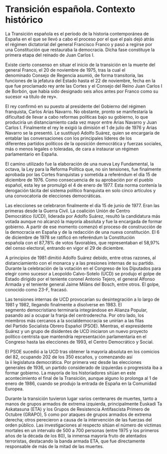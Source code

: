 # Transición española. Contexto histórico

La Transición española es el período de la historia contemporánea de
España en el que se llevó a cabo el proceso por el que el país dejó
atrás el régimen dictatorial del general Francisco Franco y pasó a
regirse por una Constitución que restauraba la democracia. Dicha fase
constituye la primera etapa del reinado de Juan Carlos I.

Existe cierto consenso en situar el inicio de la transición en la muerte
del general Franco, el 20 de noviembre de 1975, tras la cual el
denominado Consejo de Regencia asumió, de forma transitoria, las
funciones de la jefatura del Estado hasta el 22 de noviembre, fecha en
la que fue proclamado rey ante las Cortes y el Consejo del Reino Juan
Carlos I de Borbón, que había sido designado seis años antes por Franco
como su sucesor «a título de rey».

El rey confirmó en su puesto al presidente del Gobierno del régimen
franquista, Carlos Arias Navarro. No obstante, pronto se manifestaría la
dificultad de llevar a cabo reformas políticas bajo su gobierno, lo que
produciría un distanciamiento cada vez mayor entre Arias Navarro y Juan
Carlos I. Finalmente el rey le exigió la dimisión el 1 de julio de 1976
y Arias Navarro se la presentó. Le sustituyó Adolfo Suárez, quien se
encargaría de entablar las conversaciones con los principales líderes de
los diferentes partidos políticos de la oposición democrática y fuerzas
sociales, más o menos legales o toleradas, de cara a instaurar un
régimen parlamentario en España.

El camino utilizado fue la elaboración de una nueva Ley Fundamental, la
octava, la Ley para la Reforma Política que, no sin tensiones, fue
finalmente aprobada por las Cortes franquistas y sometida
a referéndum el día 15 de diciembre de 1976. Como consecuencia de su
aprobación por el pueblo español, esta ley se promulgó el 4 de enero de
1977. Esta norma contenía la derogación tácita del sistema político
franquista en solo cinco artículos y una convocatoria de elecciones
democráticas.

Las elecciones se celebraron finalmente el día 15 de junio de 1977.
Eran las primeras desde la Guerra Civil. La coalición Unión de Centro
Democrático (UCD), liderada por Adolfo Suárez, resultó la candidatura
más votada aunque no alcanzó la mayoría absoluta y fue la encargada de
formar gobierno. A partir de ese momento comenzó el proceso de
construcción de la democracia en España y de la redacción de una nueva
constitución. El 6 de diciembre de 1978 se ratificó en referéndum la
Constitución española con el 87,78% de votos favorables, que
representaban el 58,97% del censo electoral, entrando en vigor el 29 de
diciembre. 

A principios de 1981 dimitió Adolfo Suárez debido, entre otras razones,
al distanciamiento con el monarca y a las presiones internas de su
partido. Durante la celebración de la votación en el Congreso de los
Diputados para elegir como sucesor a Leopoldo Calvo-Sotelo (UCD) se
produjo el golpe de Estado dirigido por el teniente coronel Antonio
Tejero, el general Alfonso Armada y el teniente general Jaime Miláns del
Bosch, entre otros. El golpe, conocido como 23-F, fracasó.

Las tensiones internas de UCD provocarían su desintegración a lo largo
de 1981 y 1982, llegando finalmente a disolverse en 1983. El
segmento democristiano terminaría integrándose en Alianza Popular,
pasando así a ocupar la franja del centroderecha. Por otro lado, los
miembros más cercanos a la socialdemocracia se unirían a las filas
del Partido Socialista Obrero Español (PSOE). Mientras, el expresidente
Suárez y un grupo de disidentes de UCD iniciaron un nuevo proyecto
político centrista que mantendría representación parlamentaria en el
Congreso hasta las elecciones de 1993, el Centro Democrático y Social.

El PSOE sucedió a la UCD tras obtener la mayoría absoluta en
los comicios del 82, ocupando 202 de los 350 escaños, y comenzando así
la ii legislatura democrática. Por primera vez desde las elecciones
generales de 1936, un partido considerado
de izquierdas o progresista iba a formar gobierno. La mayoría de los
historiadores sitúan en este acontecimiento el final de la Transición,
aunque alguno lo prolonga al 1 de enero de 1986, cuando se produjo la
entrada de España en la Comunidad Europea.

Durante la transición tuvieron lugar varios centenares de muertes, tanto
a manos de grupos armados de extrema izquierda, principalmente Euskadi
Ta Askatasuna (ETA) y los Grupos de Resistencia Antifascista Primero de
Octubre (GRAPO), 5 como por ataques de grupos armados de extrema
derecha; otros perecieron a causa de la intervención de las fuerzas del
orden público. Las investigaciones al respecto sitúan el número de
víctimas mortales en un intervalo de 500 a 700 personas (entre 1975 y
los primeros años de la década de los 80), la inmensa mayoría fruto de
atentados terroristas, destacando la banda armada ETA, que fue
directamente responsable de más de la mitad de las muertes. 

